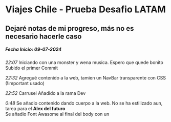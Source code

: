 # Viajes Chile - Prueba Desafio LATAM

## Dejaré notas de mi progreso, más no es necesario hacerle caso

##### Fecha Inicio: **09-07-2024** 

*22:07*
Iniciando con una monster y wena musica. Espero que quede bonito  
Subido el primer Commit

*22:32*
Agregué contenido a la web, tamien un NavBar transparente con CSS (!important usado)

*22:52*
Carrusel Añadido a la rama Dev

*0:48*
Se añadio contenido dando cuerpo a la web. No se ha estilizado aun, tarea para el **Alex del futuro**  
Se añadio Font Awasome al final del body con un <script>  
Se agregaron cards e imagenes  

##### Fecha: 10-07-2024  
*18:12*
Se subió la web del *dev* al *main* con los avances de la web. **Viajes Chiles v0.2**

*20:11*
Subido otro pull desde *dev* al *main* con un Fix del box-shadow + implementacion de más contenido interactivo **JS**  

*23:48* 
Se subio version de web con Fuentes de Google Font  

##### Fecha: 11-07-2024
*18:15*
Se subio mejoras en el alt, tooltip y redes sociales. NavBar se oscurece al hacer hover  

